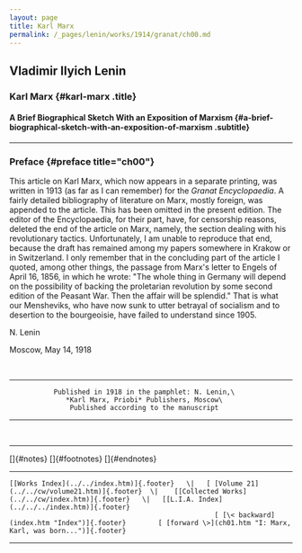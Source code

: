 ```yaml
---
layout: page
title: Karl Marx
permalink: /_pages/lenin/works/1914/granat/ch00.md
---
```

## Vladimir Ilyich Lenin

### Karl Marx {#karl-marx .title}

#### A Brief Biographical Sketch With an Exposition of Marxism {#a-brief-biographical-sketch-with-an-exposition-of-marxism .subtitle}

------------------------------------------------------------------------

### Preface {#preface title="ch00"}

This article on Karl Marx, which now appears in a separate printing, was
written in 1913 (as far as I can remember) for the *Granat
Encyclopaedia*. A fairly detailed bibliography of literature on Marx,
mostly foreign, was appended to the article. This has been omitted in
the present edition. The editor of the Encyclopaedia, for their part,
have, for censorship reasons, deleted the end of the article on Marx,
namely, the section dealing with his revolutionary tactics.
Unfortunately, I am unable to reproduce that end, because the draft has
remained among my papers somewhere in Krakow or in Switzerland. I only
remember that in the concluding part of the article I quoted, among
other things, the passage from Marx's letter to Engels of April 16,
1856, in which he wrote: "The whole thing in Germany will depend on the
possibility of backing the proletarian revolution by some second edition
of the Peasant War. Then the affair will be splendid." That is what our
Mensheviks, who have now sunk to utter betrayal of socialism and to
desertion to the bourgeoisie, have failed to understand since 1905.

N. Lenin

Moscow, May 14, 1918

 

  -----------------------------------------------------------------------
               Published in 1918 in the pamphlet: N. Lenin,\
                  *Karl Marx, Priobi* Publishers, Moscow\
                   Published according to the manuscript

  -----------------------------------------------------------------------

 

------------------------------------------------------------------------

[]{#notes} []{#footnotes} []{#endnotes}

  ------------------------------------------------------------------------------------------------- ------ -------------------------------------------------------------------------------------------------------
    [[Works Index](../../index.htm)]{.footer}   \|   [ [Volume 21](../../cw/volume21.htm)]{.footer}  \|    [[Collected Works](../../cw/index.htm)]{.footer}   \|   [[L.I.A. Index](../../../index.htm)]{.footer}
                                                       [ [\< backward](index.htm "Index")]{.footer}        [ [forward \>](ch01.htm "I: Marx, Karl, was born...")]{.footer}
  ------------------------------------------------------------------------------------------------- ------ -------------------------------------------------------------------------------------------------------

 

